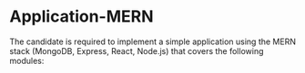 # Application-MERN
The candidate is required to implement a simple application using the MERN stack (MongoDB, Express, React, Node.js) that covers the following modules: 

